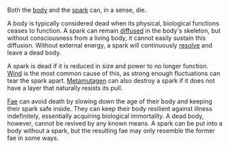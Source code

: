 Both the [body](<../Æther/Body.md>) and the [spark](<../Æther/Spark.md>) can, in a sense, die.

A body is typically considered dead when its physical, biological functions ceases to function. A spark can remain [diffused](<../Æther/Diffusing.md>) in the body's skeleton, but without consciousness from a living body, it cannot easily sustain this diffusion. Without external energy, a spark will continuously [resolve](<../Æther/Resolving.md>) and leave a dead body.

A spark is dead if it is reduced in size and power to no longer function. [Wind](<../Æther/Wind.md>) is the most common cause of this, as strong enough fluctuations can tear the spark apart. [Metamutagen](<../Technology/Metamutagen.md>) can also destroy a spark if it does not have a layer that naturally resists its pull.

[Fae](<../Fae.md>) can avoid death by slowing down the age of their body and keeping their spark safe inside. They can keep their body resilient against illness indefinitely, essentially acquiring biological immortality. A dead body, however, cannot be revived by any known means. A spark can be put into a body without a spark, but the resulting fae may only resemble the former fae in some ways.
